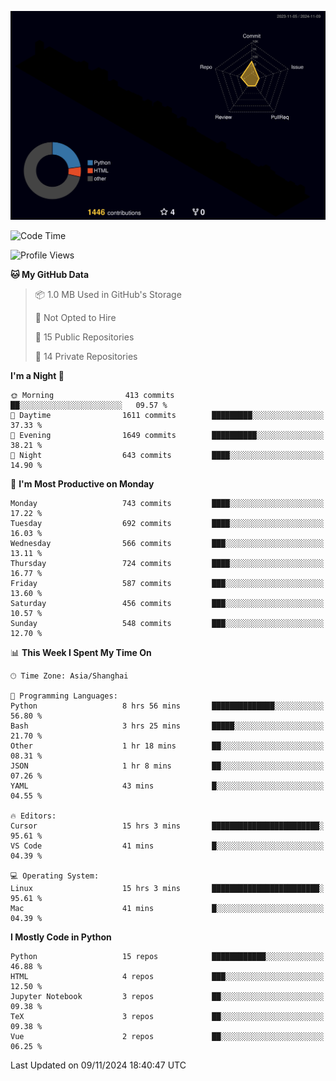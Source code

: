 <!--![](https://raw.githubusercontent.com/BorisYang326/BorisYang326/output/github-contribution-grid-snake-dark.svg) -->
![](./profile-3d-contrib/profile-night-rainbow.svg)
<!--START_SECTION:waka-->
![Code Time](http://img.shields.io/badge/Code%20Time-620%20hrs%2040%20mins-blue)

![Profile Views](http://img.shields.io/badge/Profile%20Views-0-blue)

**🐱 My GitHub Data** 

> 📦 1.0 MB Used in GitHub's Storage 
 > 
> 🚫 Not Opted to Hire
 > 
> 📜 15 Public Repositories 
 > 
> 🔑 14 Private Repositories 
 > 
**I'm a Night 🦉** 

```text
🌞 Morning                413 commits         ██░░░░░░░░░░░░░░░░░░░░░░░   09.57 % 
🌆 Daytime                1611 commits        █████████░░░░░░░░░░░░░░░░   37.33 % 
🌃 Evening                1649 commits        ██████████░░░░░░░░░░░░░░░   38.21 % 
🌙 Night                  643 commits         ████░░░░░░░░░░░░░░░░░░░░░   14.90 % 
```
📅 **I'm Most Productive on Monday** 

```text
Monday                   743 commits         ████░░░░░░░░░░░░░░░░░░░░░   17.22 % 
Tuesday                  692 commits         ████░░░░░░░░░░░░░░░░░░░░░   16.03 % 
Wednesday                566 commits         ███░░░░░░░░░░░░░░░░░░░░░░   13.11 % 
Thursday                 724 commits         ████░░░░░░░░░░░░░░░░░░░░░   16.77 % 
Friday                   587 commits         ███░░░░░░░░░░░░░░░░░░░░░░   13.60 % 
Saturday                 456 commits         ███░░░░░░░░░░░░░░░░░░░░░░   10.57 % 
Sunday                   548 commits         ███░░░░░░░░░░░░░░░░░░░░░░   12.70 % 
```


📊 **This Week I Spent My Time On** 

```text
🕑︎ Time Zone: Asia/Shanghai

💬 Programming Languages: 
Python                   8 hrs 56 mins       ██████████████░░░░░░░░░░░   56.80 % 
Bash                     3 hrs 25 mins       █████░░░░░░░░░░░░░░░░░░░░   21.70 % 
Other                    1 hr 18 mins        ██░░░░░░░░░░░░░░░░░░░░░░░   08.31 % 
JSON                     1 hr 8 mins         ██░░░░░░░░░░░░░░░░░░░░░░░   07.26 % 
YAML                     43 mins             █░░░░░░░░░░░░░░░░░░░░░░░░   04.55 % 

🔥 Editors: 
Cursor                   15 hrs 3 mins       ████████████████████████░   95.61 % 
VS Code                  41 mins             █░░░░░░░░░░░░░░░░░░░░░░░░   04.39 % 

💻 Operating System: 
Linux                    15 hrs 3 mins       ████████████████████████░   95.61 % 
Mac                      41 mins             █░░░░░░░░░░░░░░░░░░░░░░░░   04.39 % 
```

**I Mostly Code in Python** 

```text
Python                   15 repos            ████████████░░░░░░░░░░░░░   46.88 % 
HTML                     4 repos             ███░░░░░░░░░░░░░░░░░░░░░░   12.50 % 
Jupyter Notebook         3 repos             ██░░░░░░░░░░░░░░░░░░░░░░░   09.38 % 
TeX                      3 repos             ██░░░░░░░░░░░░░░░░░░░░░░░   09.38 % 
Vue                      2 repos             ██░░░░░░░░░░░░░░░░░░░░░░░   06.25 % 
```




 Last Updated on 09/11/2024 18:40:47 UTC
<!--END_SECTION:waka-->
